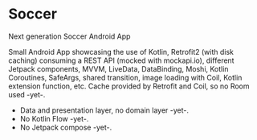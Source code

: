 # Soccer
Next generation Soccer Android App

Small Android App showcasing the use of Kotlin, Retrofit2 (with disk caching) consuming a REST API (mocked with mockapi.io), different Jetpack components, MVVM, LiveData, DataBinding, Moshi, Kotlin Coroutines, SafeArgs, shared transition, image loading with Coil, Kotlin extension function, etc. Cache provided by Retrofit and Coil, so no Room used -yet-.
- Data and presentation layer, no domain layer -yet-.
- No Kotlin Flow -yet-.
- No Jetpack compose -yet-.
